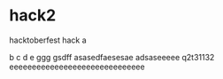 # hack2
hacktoberfest hack
a

b
c
d
e
ggg
gsdff
asasedfaesesae
adsaseeeee
q2t31132
eeeeeeeeeeeeeeeeeeeeeeeeeeeeee